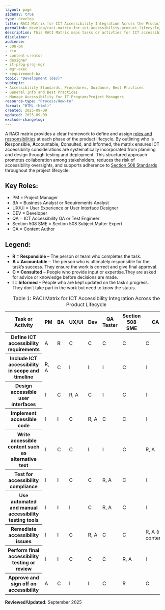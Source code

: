 ```yaml
---
layout: page
sidenav: true
type: develop
title: RACI Matrix for ICT Accessibility Integration Across the Product Lifecycle 
permalink: develop/raci-matrix-for-ict-accessibility-product-lifecycle/
description: This RACI Matrix maps tasks or activties for ICT accessibility integration across the product lifecycle.
disclaimer:
audience: 
- 508-pm
- cio
- content-creator
- designer
- it-prog-proj-mgr
- mgr-exec
- requirement-ba
topic: "Development (dev)"
subtopic: 
- Accessibility Standards, Procedures, Guidance, Best Practices
- General Info and Best Practices
- Manage Accessibility for IT Program/Project Managers
resource-type: "Process/How-to"
format: "HTML (html)"
created: 2025-09-09
updated: 2025-09-09
exclude-changelog: 
---
```

A RACI matrix provides a clear framework to define and assign [roles and responsibilities]({{site.baseurl}}/manage/roles/) at each phase of the product lifecycle. By outlining who is **R**esponsible, **A**ccountable, **C**onsulted, and **I**nformed, the matrix ensures ICT accessibility considerations are systematically incorporated from planning and design through testing and deployment. This structured approach promotes collaboration among stakeholders, reduces the risk of accessibility oversights, and supports adherence to <a href="https://www.access-board.gov/ict/" target="_blank" class="usa-link--external">Section 508 Standards</a> throughout the project lifecycle.

## Key Roles:

* PM \= Project Manager  
* BA \= Business Analyst or Requirements Analyst  
* UX/UI \= User Experience or User Interface Designer  
* DEV \= Developer  
* QA \= ICT Accessibility QA or Test Engineer  
* Section 508 SME \= Section 508 Subject Matter Expert  
* CA \= Content Author

## Legend:

* **R \= Responsible** – The person or team who completes the task.  
* **A \= Accountable** – The person who is ultimately responsible for the task’s success. They ensure the work is correct and give final approval.  
* **C \= Consulted** – People who provide input or expertise.They are asked for advice or knowledge before decisions are made.  
* **I \= Informed** – People who are kept updated on the task’s progress. They don’t take part in the work but need to know the status.

<table id="table-raci-ict-product-lifecycle" class="usa-table usa-table--borderless striped grid-col-12 margin-bottom-3">
  <caption>Table 1: RACI Matrix for ICT Accessibility Integration Across the Product Lifecycle</caption>
  <thead>
  <tr>
      <th scope="col">Task or Activity</th>
      <th scope="col">PM</th>
      <th scope="col">BA</th>
      <th scope="col">UX/UI</th>
      <th scope="col">Dev</th>
      <th scope="col">QA Tester</th>
      <th scope="col">Section 508 SME</th>
      <th scope="col">CA</th>
    </tr>
  </thead>
  <tbody>
    <tr>
      <th scope="row">Define ICT accessibility requirements</th>
      <td>A</td>
      <td>R</td>
      <td>C</td>
      <td>C</td>
      <td>C</td>
      <td>C</td>
      <td>C</td>
    </tr>
    <tr>
      <th scope="row">Include ICT accessibility in scope and timeline</th>
      <td>R, A</td>
      <td>C</td>
      <td>I</td>
      <td>I</td>
      <td>I</td>
      <td>C</td>
      <td>I</td>
    </tr>
    <tr>
      <th scope="row">Design accessible user interfaces</th>
      <td>I</td>
      <td>C</td>
      <td>R, A</td>
      <td>C</td>
      <td>I</td>
      <td>C</td>
      <td>I</td>
    </tr>
    <tr>
      <th scope="row">Implement accessible code</th>
      <td>I</td>
      <td>I</td>
      <td>C</td>
      <td>R, A</td>
      <td>C</td>
      <td>C</td>
      <td>I</td>
    </tr>
    <tr>
      <th scope="row">Write accessible content such as alternative text</th>
      <td>I</td>
      <td>C</td>
      <td>C</td>
      <td>I</td>
      <td>I</td>
      <td>C</td>
      <td>R, A</td>
    </tr>
    <tr>
      <th scope="row">Test for accessibility compliance</th>
      <td>I</td>
      <td>I</td>
      <td>C</td>
      <td>C</td>
      <td>R, A</td>
      <td>C</td>
      <td>I</td>
    </tr>
    <tr>
      <th scope="row">Use automated and manual accessibility testing tools</th>
      <td>I</td>
      <td>I</td>
      <td>I</td>
      <td>C</td>
      <td>R, A</td>
      <td>C</td>
      <td>I</td>
    </tr>
    <tr>
      <th scope="row">Remediate accessibility issues</th>
      <td>I</td>
      <td>I</td>
      <td>C</td>
      <td>R, A</td>
      <td>C</td>
      <td>C</td>
      <td>R, A (if content)</td>
    </tr>
    <tr>
      <th scope="row">Perform final accessibility testing or review</th>
      <td>I</td>
      <td>I</td>
      <td>C</td>
      <td>C</td>
      <td>C</td>
      <td>R, A</td>
      <td>I</td>
    </tr>
    <tr>
      <th scope="row">Approve and sign off on accessibility</th>
      <td>A</td>
      <td>C</td>
      <td>I</td>
      <td>I</td>
      <td>C</td>
      <td>R</td>
      <td>C</td>
    </tr>
  </tbody>
</table>

**Reviewed/Updated:** September 2025